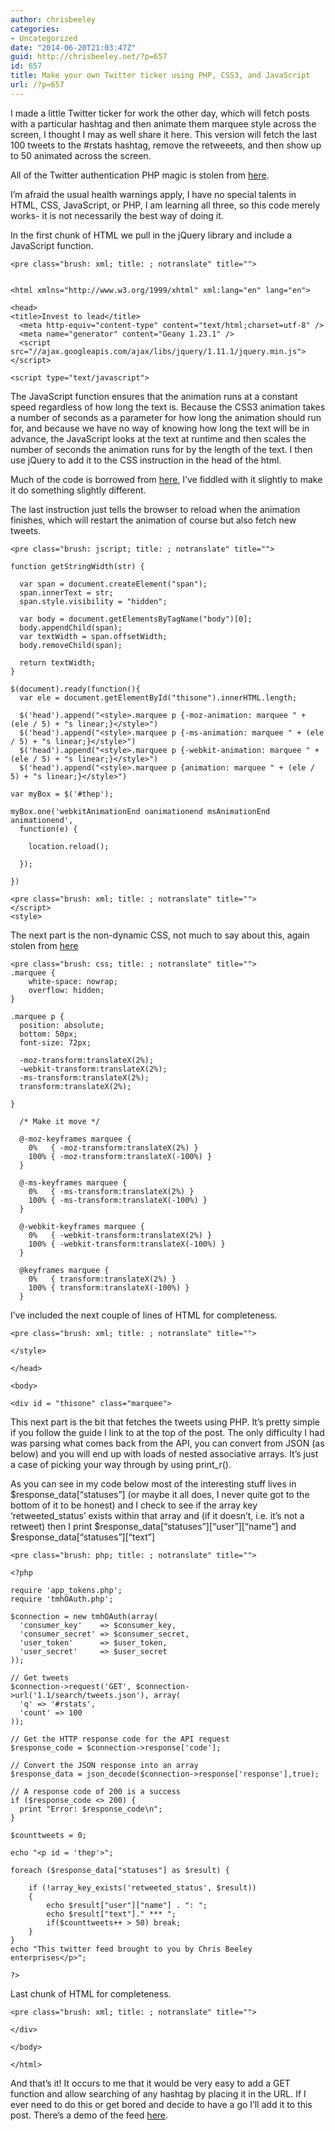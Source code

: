 ```yaml
---
author: chrisbeeley
categories:
- Uncategorized
date: "2014-06-20T21:03:47Z"
guid: http://chrisbeeley.net/?p=657
id: 657
title: Make your own Twitter ticker using PHP, CSS3, and JavaScript
url: /?p=657
---
```


I made a little Twitter ticker for work the other day, which will fetch posts with a particular hashtag and then animate them marquee style across the screen, I thought I may as well share it here. This version will fetch the last 100 tweets to the #rstats hashtag, remove the retweeets, and then show up to 50 animated across the screen.

All of the Twitter authentication PHP magic is stolen from [here](http://140dev.com/twitter-api-programming-blog/twitter-api-ebook-single-user-twitter-oauth-programming/).

I’m afraid the usual health warnings apply, I have no special talents in HTML, CSS, JavaScript, or PHP, I am learning all three, so this code merely works- it is not necessarily the best way of doing it.

In the first chunk of HTML we pull in the jQuery library and include a JavaScript function.

```
<pre class="brush: xml; title: ; notranslate" title="">


<html xmlns="http://www.w3.org/1999/xhtml" xml:lang="en" lang="en">

<head>
<title>Invest to lead</title>
  <meta http-equiv="content-type" content="text/html;charset=utf-8" />
  <meta name="generator" content="Geany 1.23.1" />
  <script src="//ajax.googleapis.com/ajax/libs/jquery/1.11.1/jquery.min.js"></script>

<script type="text/javascript">

```

The JavaScript function ensures that the animation runs at a constant speed regardless of how long the text is. Because the CSS3 animation takes a number of seconds as a parameter for how long the animation should run for, and because we have no way of knowing how long the text will be in advance, the JavaScript looks at the text at runtime and then scales the number of seconds the animation runs for by the length of the text. I then use jQuery to add it to the CSS instruction in the head of the html.

Much of the code is borrowed from [here](http://www.jonathan-petitcolas.com/2013/05/06/simulate-marquee-tag-in-css-and-javascript.html), I’ve fiddled with it slightly to make it do something slightly different.

The last instruction just tells the browser to reload when the animation finishes, which will restart the animation of course but also fetch new tweets.

```
<pre class="brush: jscript; title: ; notranslate" title="">
		
function getStringWidth(str) {

  var span = document.createElement("span"); 
  span.innerText = str;
  span.style.visibility = "hidden";

  var body = document.getElementsByTagName("body")[0];
  body.appendChild(span);
  var textWidth = span.offsetWidth;
  body.removeChild(span);

  return textWidth;
}

$(document).ready(function(){
  var ele = document.getElementById("thisone").innerHTML.length;
	
  $('head').append("<style>.marquee p {-moz-animation: marquee " + (ele / 5) + "s linear;}</style>")
  $('head').append("<style>.marquee p {-ms-animation: marquee " + (ele / 5) + "s linear;}</style>")
  $('head').append("<style>.marquee p {-webkit-animation: marquee " + (ele / 5) + "s linear;}</style>")
  $('head').append("<style>.marquee p {animation: marquee " + (ele / 5) + "s linear;}</style>")
	
var myBox = $('#thep');
	
myBox.one('webkitAnimationEnd oanimationend msAnimationEnd animationend',   
  function(e) {
    
    location.reload();

  });
	
}) 

```

```
<pre class="brush: xml; title: ; notranslate" title="">
</script>
<style>

```

The next part is the non-dynamic CSS, not much to say about this, again stolen from [here](http://www.jonathan-petitcolas.com/2013/05/06/simulate-marquee-tag-in-css-and-javascript.html)

```
<pre class="brush: css; title: ; notranslate" title="">
.marquee {
    white-space: nowrap;
	overflow: hidden;
}

.marquee p {
  position: absolute;
  bottom: 50px;
  font-size: 72px;

  -moz-transform:translateX(2%);
  -webkit-transform:translateX(2%);
  -ms-transform:translateX(2%);
  transform:translateX(2%);
	
}

  /* Make it move */
	
  @-moz-keyframes marquee {
    0%   { -moz-transform:translateX(2%) }
    100% { -moz-transform:translateX(-100%) }
  }
	
  @-ms-keyframes marquee {
    0%   { -ms-transform:translateX(2%) }
    100% { -ms-transform:translateX(-100%) }
  }
	
  @-webkit-keyframes marquee {
    0%   { -webkit-transform:translateX(2%) }
    100% { -webkit-transform:translateX(-100%) }
  }
	
  @keyframes marquee {
    0%   { transform:translateX(2%) }
    100% { transform:translateX(-100%) }
  }

```

I’ve included the next couple of lines of HTML for completeness.

```
<pre class="brush: xml; title: ; notranslate" title="">
	
</style>

</head>

<body>
	
<div id = "thisone" class="marquee">

```

This next part is the bit that fetches the tweets using PHP. It’s pretty simple if you follow the guide I link to at the top of the post. The only difficulty I had was parsing what comes back from the API, you can convert from JSON (as below) and you will end up with loads of nested associative arrays. It’s just a case of picking your way through by using print\_r().

As you can see in my code below most of the interesting stuff lives in $response\_data\[“statuses”\] (or maybe it all does, I never quite got to the bottom of it to be honest) and I check to see if the array key ‘retweeted\_status’ exists within that array and (if it doesn’t, i.e. it’s not a retweet) then I print $response\_data\[“statuses”\]\[“user”\]\[“name”\] and $response\_data\[“statuses”\]\[“text”\]

```
<pre class="brush: php; title: ; notranslate" title="">
	
<?php
 
require 'app_tokens.php';
require 'tmhOAuth.php';

$connection = new tmhOAuth(array(
  'consumer_key'    => $consumer_key,
  'consumer_secret' => $consumer_secret,
  'user_token'      => $user_token,
  'user_secret'     => $user_secret
));

// Get tweets
$connection->request('GET', $connection->url('1.1/search/tweets.json'), array(
  'q' => '#rstats',
  'count' => 100
));

// Get the HTTP response code for the API request
$response_code = $connection->response['code'];

// Convert the JSON response into an array
$response_data = json_decode($connection->response['response'],true);

// A response code of 200 is a success
if ($response_code <> 200) {
  print "Error: $response_code\n";
}

$counttweets = 0;

echo "<p id = 'thep'>";

foreach ($response_data["statuses"] as $result) {
	
	if (!array_key_exists('retweeted_status', $result))
	{
		echo $result["user"]["name"] . ": ";
		echo $result["text"]." *** ";
		if($counttweets++ > 50) break;
	}
}
echo "This twitter feed brought to you by Chris Beeley enterprises</p>";

?>

```

Last chunk of HTML for completeness.

```
<pre class="brush: xml; title: ; notranslate" title="">

</div>

</body>

</html>

```

And that’s it! It occurs to me that it would be very easy to add a GET function and allow searching of any hashtag by placing it in the URL. If I ever need to do this or get bored and decide to have a go I’ll add it to this post. There’s a demo of the feed [here](http://chrisbeeley.net/website/twitterapidemo/rstats.php).

</body></html>